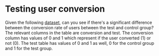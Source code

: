 # Testing user conversion

Given the following [dataset](https://docs.google.com/spreadsheets/d/1WnKwSW--x835Uokeq6xInuHg3xxdOyoKcuVfFVcV870/), can you see if there's a significant difference between the conversion rate of users between the test and control group? The relevant columns in the table are conversion and test. The conversion column has values of 0 and 1 which represent if the user converted (1) or not (0). The test table has values of 0 and 1 as well, 0 for the control group and 1 for the test group.
